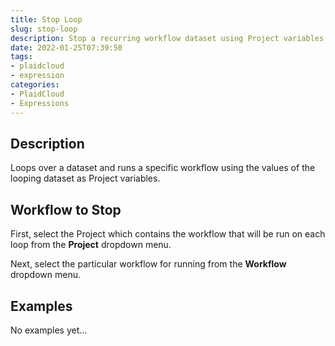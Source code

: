 ```yaml
---
title: Stop Loop
slug: stop-loop
description: Stop a recurring workflow dataset using Project variables
date: 2022-01-25T07:39:50
tags:
- plaidcloud
- expression
categories:
- PlaidCloud
- Expressions
---
```



## Description


Loops over a dataset and runs a specific workflow using the values of the looping dataset as Project variables.



## Workflow to Stop


First, select the Project which contains the workflow that will be run on each loop from the **Project** dropdown menu.



Next, select the particular workflow for running from the **Workflow** dropdown menu.

## Examples

No examples yet...
